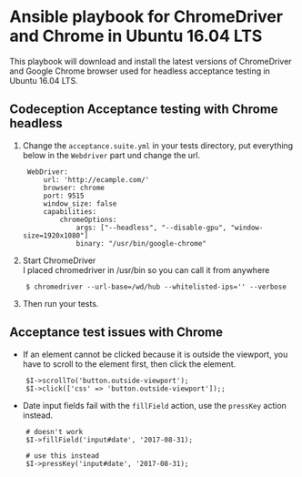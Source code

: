 # Ansible playbook for ChromeDriver and Chrome in Ubuntu 16.04 LTS

This playbook will download and install the latest versions of ChromeDriver and Google Chrome browser used for headless acceptance testing in Ubuntu 16.04 LTS.

## Codeception Acceptance testing with Chrome headless
1. Change the `acceptance.suite.yml` in your tests directory, put everything below in the `Webdriver` part und change the url.
  
        WebDriver:
            url: 'http://ecample.com/'
            browser: chrome
            port: 9515
            window_size: false
            capabilities:
                chromeOptions:
                    args: ["--headless", "--disable-gpu", "window-size=1920x1080"]
                    binary: "/usr/bin/google-chrome"

2. Start ChromeDriver    
I placed chromedriver in /usr/bin so you can call it from anywhere  

```
    $ chromedriver --url-base=/wd/hub --whitelisted-ips='' --verbose
```

3. Then run your tests.  

## Acceptance test issues with Chrome

- If an element cannot be clicked because it is outside the viewport, you have to scroll to the element first, then click the element.

```
    $I->scrollTo('button.outside-viewport');
    $I->click(['css' => 'button.outside-viewport']);;
```

- Date input fields fail with the `fillField` action, use the `pressKey` action instead.

```
    # doesn't work  
    $I->fillField('input#date', '2017-08-31);  
    
    # use this instead  
    $I->pressKey('input#date', '2017-08-31);  
```